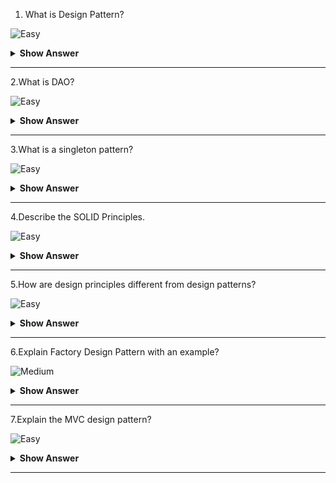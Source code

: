 1.	What is Design Pattern? 

![Easy](https://raw.githubusercontent.com/revaturelabs/interviewquestions/aef8eff919a3b083089641381ed9a9101ed21fba/ComplexityTags/simple%20(2).svg)

<details markdown="1"><summary><b> Show Answer</b></summary>
<blockquote markdown="1">

- Design patterns are reusable solutions to general problems including repetitive code, redundant functions, and logic that software developers faced during software development.
- Design patterns are commonly used in object-oriented software products by incorporating best practices and promoting reusability for developing robust code.

</blockquote>
</details>


---
2.What is DAO?

![Easy](https://raw.githubusercontent.com/revaturelabs/interviewquestions/aef8eff919a3b083089641381ed9a9101ed21fba/ComplexityTags/simple%20(2).svg)

<details markdown="1">
  <summary> <b>Show Answer</b></summary>
  
<blockquote markdown="1">

DAO stands for Data Access Object.DAO Design Pattern is used to separate the data persistence logic in a separate layer.

The following are the components of the DAO Pattern.

- **Data Access Object Interface:** DAO interface describes the standard actions to be performed on model objects.
- **Data Access Object concrete class:** This class implements a DAO interface.This class is accountable to get data from a data source which can be XML/database or any other storage mechanism.
- **Model Object or Value Object:** This object is a plain old java object containing get/set methods to store data retrieved using DAO class.
</blockquote>
</details>

--- 

3.What is a singleton pattern?

![Easy](https://raw.githubusercontent.com/revaturelabs/interviewquestions/aef8eff919a3b083089641381ed9a9101ed21fba/ComplexityTags/simple%20(2).svg)

<details markdown="1">
  <summary> <b>Show Answer</b></summary>
  
<blockquote markdown="1">

Singleton is a creational design pattern that lets you ensure that a class has only one instance while providing a global access point to this instance.

Implementations of the Singleton have these two steps in common:

- Make the default constructor private, to prevent other objects from using the new operator with the Singleton class.
- Create a static creation method that acts as a constructor.Under the hood, this method calls the private constructor to create an object and saves it in a static field.All following calls to this method return the cached object.

If your code has access to the Singleton class, then it’s able to call Singleton’s static method.So whenever that method is called, the same object is always returned.

</blockquote>
</details>

--- 

4.Describe the SOLID Principles.

![Easy](https://raw.githubusercontent.com/revaturelabs/interviewquestions/aef8eff919a3b083089641381ed9a9101ed21fba/ComplexityTags/simple%20(2).svg)

<details markdown="1"><summary><b> Show Answer</b></summary>

<blockquote markdown="1">

- S - Single Responsibility Principle (SRP): The single responsibility principle ensures that every class or module should be accountable and responsible for only one functionality.There should be one and only one reason for changing any class.
- O - Open Closed Principle (OCP): Every class is open for extension but closed for modification.Here, we are allowed to extend the entity’s behavior by not modifying anything in the existing source code.
- L - Liskov Substitution Principle(LSP): LSP principle states that the objects can be replaced by the subtype instances without affecting the correctness of the program.
- I - Interface Segregation Principle (ISP): The ISP principle states that we can use as many interfaces specific to the client’s requirements instead of creating only one general interface.Clients should not be forced to implement the functionalities that they do not require.
- D - Dependency Inversion Principle: Here, the high-level modules should not be dependent on the lower-level modules or concrete implementations.Instead, they should be dependent on abstractions.

</blockquote>

</details>

---


5.How are design principles different from design patterns?

![Easy](https://raw.githubusercontent.com/revaturelabs/interviewquestions/aef8eff919a3b083089641381ed9a9101ed21fba/ComplexityTags/simple%20(2).svg)

<details markdown="1"><summary><b> Show Answer</b></summary>

<blockquote markdown="1">

- Design principles are those principles that are followed while designing software systems for any platform by making use of any programming language.SOLID principles are the design principles that we follow as guidelines to develop robust, extensible, and scalable software systems.These apply to all aspects of programming.
- Design Patterns are reusable template solutions for commonly occurring problems that can be customized as per the problem requirements.These are well-implemented solutions that are tested properly and safe to use.Factory Design Patterns, Singleton patterns, and Strategy patterns are a few examples of design patterns

</blockquote>

</details>

---


6.Explain  Factory Design Pattern with an example?

![Medium](https://raw.githubusercontent.com/revaturelabs/interviewquestions/aef8eff919a3b083089641381ed9a9101ed21fba/ComplexityTags/Medium%20(2).svg)

<details markdown="1"><summary><b> Show Answer</b></summary>

<blockquote markdown="1">

Factory design pattern belongs to the category of Creational Design Patterns.Here, the objects are created without exposing the logic of creation to the client.The objects refer to the common interface.This pattern allows for hiding the creation logic of the application by using interfaces and factory classes.It lets to test the seamlessness of the application by using mock or stubs.
Introduces loose coupling in the application by allowing flexibility in the implementation of methods when new classes are introduced

For example, Let’s consider 3 classes Square, Rectangle, and Triangle.We will be using factory patterns to create objects of these three classes without exposing the creation logic by making use of ShapeFactory class.The Driver class would be passing information like rectangles, squares & triangles for getting the required object.

- Create a Shape interface.

```java
   public interface Shape {
      void draw();
   }
```

- Create concrete classes Rectangle, Square, and Triangle that implements the Shape interface.

```java
 
   public class Rectangle implements Shape {
      @Override
      public void draw() {
         System.out.println("Showing Rectangle class");
      }
   }
   
   public class Square implements Shape {
      @Override
      public void draw() {
         System.out.println("Showing Square class");
      }
   }
  
   public class Triangle implements Shape {
      @Override
      public void draw() {
         System.out.println("Showing Triangle class");
      }
   }
```

- Create ShapeFactory class and create a method called getShape() for generating objects of the concrete classes defined above.

```java
   public class ShapeFactory {
      //the method will be used to get the object of the required shape
      public Shape getShape(String type){
         if(type == null){
            return null;
         } 
         if(type.equalsIgnoreCase("TRIANGLE"){
            return new Triangle();
         } else if(type.equalsIgnoreCase("SQUARE"){
            return new Square();
         } else if(type.equalsIgnoreCase("RECTANGLE"){
            return new Rectangle();
         }
         return null;
      }
   }
```

- Implement the Driver class and utilize the factory class for getting the object of the required type.

```java
   public class Driver {
      public static void main(String[] args) {
         ShapeFactory shapeFactory = new ShapeFactory();
         Shape triangle = shapeFactory.getShape("Triangle");
         triangle.draw();   
         Shape rectangle = shapeFactory.getShape("RECTANGLE");
         rectangle.draw();   
         Shape square = shapeFactory.getShape("SQUARE");
         square.draw();
      }
   }
// Output:
//   Showing Rectangle class
//   Showing Triangle class
//   Showing Squarue class
	
```
	
</blockquote>

</details>

---

7.Explain the MVC design pattern?

![Easy](https://raw.githubusercontent.com/revaturelabs/interviewquestions/aef8eff919a3b083089641381ed9a9101ed21fba/ComplexityTags/simple%20(2).svg)

<details markdown="1"><summary><b> Show Answer</b></summary>

<blockquote markdown="1">
 
MVC stands for Model-View-Controller.This pattern is used for separating the application’s concerns as listed below:

- Model - This represents the object (Java POJO) that carries the data.It can also consist of the logic of updating the controller in case the data changes.
- View - This represents the data visualization of the model.
- Controller - This is an interface between the Model and the View by controlling the flow of data into the model and updating the view whenever the model gets updated.This ensures that the model and the views are kept separate.

</blockquote>

</details>

---
